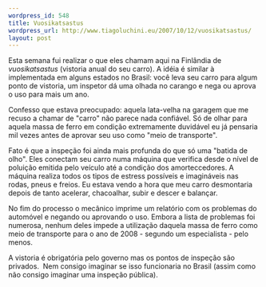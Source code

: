 ```yaml
--- 
wordpress_id: 548
title: Vuosikatsastus
wordpress_url: http://www.tiagoluchini.eu/2007/10/12/vuosikatsastus/
layout: post
---
```

Esta semana fui realizar o que eles chamam aqui na Finlândia de _vuosikatsastus_ (vistoria anual do seu carro). A idéia é similar à implementada em alguns estados no Brasil: você leva seu carro para algum ponto de vistoria, um inspetor dá uma olhada no carango e nega ou aprova o uso para mais um ano.

Confesso que estava preocupado: aquela lata-velha na garagem que me recuso a chamar de "carro" não parece nada confiável. Só de olhar para aquela massa de ferro em condição extremamente duvidável eu já pensaria mil vezes antes de aprovar seu uso como "meio de transporte".

Fato é que a inspeção foi ainda mais profunda do que só uma "batida de olho". Eles conectam seu carro numa máquina que verifica desde o nível de poluição emitida pelo veículo até a condição dos amorteccedores. A máquina realiza todos os tipos de estress possíveis e imagináveis nas rodas, pneus e freios. Eu estava vendo a hora que meu carro desmontaria depois de tanto acelerar, chacoalhar, subir e descer e balançar.

No fim do processo o mecânico imprime um relatório com os problemas do automóvel e negando ou aprovando o uso. Embora a lista de problemas foi numerosa, nenhum deles impede a utilização daquela massa de ferro como meio de transporte para o ano de 2008 - segundo um especialista - pelo menos.

A vistoria é obrigatória pelo governo mas os pontos de inspeção são privados.  Nem consigo imaginar se isso funcionaria no Brasil (assim como não consigo imaginar uma inspeção pública).
